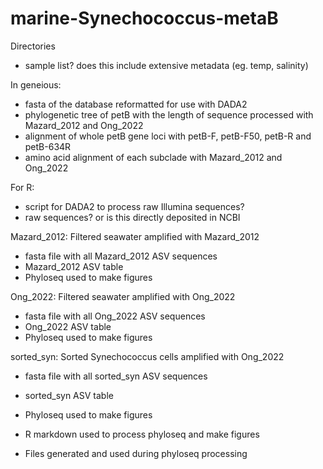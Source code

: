 # marine-Synechococcus-metaB

Directories

- sample list? does this include extensive metadata (eg. temp, salinity)

In geneious:
- fasta of the database reformatted for use with DADA2
- phylogenetic tree of petB with the length of sequence processed with Mazard_2012 and Ong_2022
- alignment of whole petB gene loci with petB-F, petB-F50, petB-R and petB-634R
- amino acid alignment of each subclade with Mazard_2012 and Ong_2022

For R:
- script for DADA2 to process raw Illumina sequences?
- raw sequences? or is this directly deposited in NCBI

Mazard_2012: Filtered seawater amplified with Mazard_2012
- fasta file with all Mazard_2012 ASV sequences
- Mazard_2012 ASV table
- Phyloseq used to make figures

Ong_2022: Filtered seawater amplified with Ong_2022
- fasta file with all Ong_2022 ASV sequences
- Ong_2022 ASV table
- Phyloseq used to make figures

sorted_syn: Sorted Synechococcus cells amplified with Ong_2022
- fasta file with all sorted_syn ASV sequences
- sorted_syn ASV table
- Phyloseq used to make figures

- R markdown used to process phyloseq and make figures
- Files generated and used during phyloseq processing
